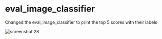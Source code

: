 # eval_image_classifier
Changed the eval_image_classifier to print the top 5 scores with their labels



![screenshot 28](https://user-images.githubusercontent.com/26388650/28395764-3b4ef3f4-6cab-11e7-95b5-9efbc2bee0bd.png)
